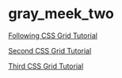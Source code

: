 # gray_meek_two

[Following CSS Grid Tutorial](https://youtu.be/MeXbMmdn9f8 "How to create website layouts using CSS grid Learn HTML and CSS HTML tutorial")

[Second CSS Grid Tutorial](https://youtu.be/jV8B24rSN5o "CSS Grid Layout Crash Course")

[Third CSS Grid Tutorial](https://www.youtube.com/watch?v=M3qBpPw77qo)
